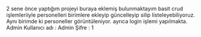 2 sene önce yaptığım projeyi buraya eklemiş bulunmaktayım basit crud işlemleriiyle personelleri birimlere ekleyip güncelleyip silip listeleyebiliyoruz.
Aynı birimde ki personeller görüntüleniyor.
ayrıca login işlemi yapılmakta.
Admin Kullanıcı adı : Admin Şifre : 1
